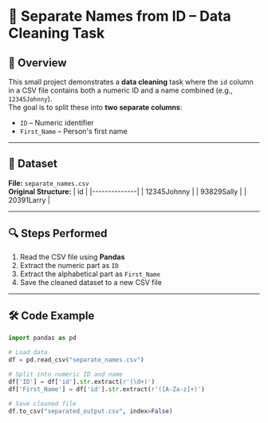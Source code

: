 # 📝 Separate Names from ID – Data Cleaning Task

## 📌 Overview
This small project demonstrates a **data cleaning** task where the `id` column in a CSV file contains both a numeric ID and a name combined (e.g., `12345Johnny`).  
The goal is to split these into **two separate columns**:
- `ID` – Numeric identifier
- `First_Name` – Person's first name

---

## 📂 Dataset
**File:** `separate_names.csv`  
**Original Structure:**
| id           |
|--------------|
| 12345Johnny  |
| 93829Sally   |
| 20391Larry   |

---

## 🔍 Steps Performed
1. Read the CSV file using **Pandas**
2. Extract the numeric part as `ID`
3. Extract the alphabetical part as `First_Name`
4. Save the cleaned dataset to a new CSV file

---

## 🛠️ Code Example
```python
import pandas as pd

# Load data
df = pd.read_csv("separate_names.csv")

# Split into numeric ID and name
df['ID'] = df['id'].str.extract(r'(\d+)')
df['First_Name'] = df['id'].str.extract(r'([A-Za-z]+)')

# Save cleaned file
df.to_csv("separated_output.csv", index=False)
